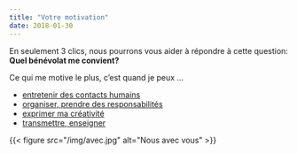 ```yaml
---
title: "Votre motivation"
date: 2018-01-30
---
```


En seulement 3 clics, nous pourrons vous aider à répondre à cette question: **Quel bénévolat me convient?**

Ce qui me motive le plus, c’est quand je peux …

- [entretenir des contacts humains](1/)
- [organiser, prendre des responsabilités](2/)
- [exprimer ma créativité](3/)
- [transmettre, enseigner](4/)

{{< figure src="/img/avec.jpg" alt="Nous avec vous" >}}
